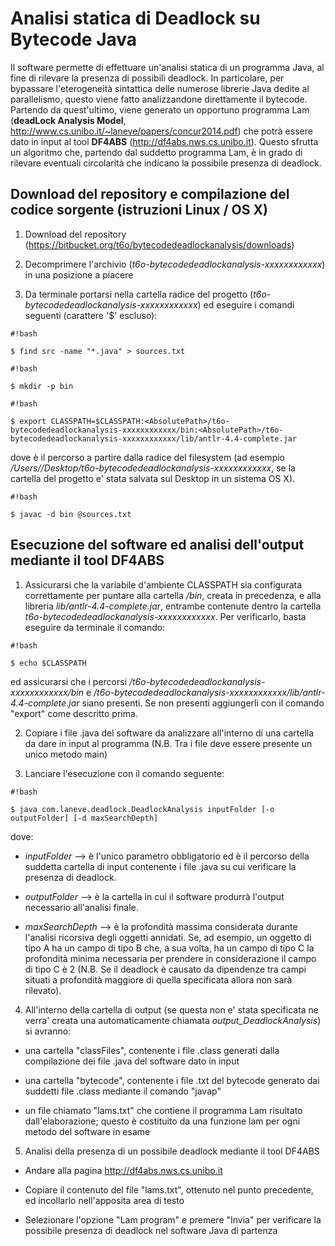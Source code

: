 # Analisi statica di Deadlock su Bytecode Java #

Il software permette di effettuare un'analisi statica di un programma Java, al fine di rilevare la presenza di possibili deadlock.
In particolare, per bypassare l'eterogeneità sintattica delle numerose librerie Java dedite al parallelismo, questo viene fatto analizzandone direttamente il bytecode.
Partendo da quest'ultimo, viene generato un opportuno programma Lam (**deadLock Analysis Model**, http://www.cs.unibo.it/~laneve/papers/concur2014.pdf) che potrà essere dato in input al tool **DF4ABS** (http://df4abs.nws.cs.unibo.it). Questo sfrutta un algoritmo che, partendo dal suddetto programma Lam, è in grado di rilevare eventuali circolarità che indicano la possibile presenza di deadlock.

## Download del repository e compilazione del codice sorgente (istruzioni Linux / OS X) ##

1) Download del repository (https://bitbucket.org/t6o/bytecodedeadlockanalysis/downloads)

2) Decomprimere l'archivio (*t6o-bytecodedeadlockanalysis-xxxxxxxxxxxx*) in una posizione a piacere

3) Da terminale portarsi nella cartella radice del progetto (*t6o-bytecodedeadlockanalysis-xxxxxxxxxxxx*) ed eseguire i comandi seguenti (carattere '$' escluso):


```
#!bash

$ find src -name "*.java" > sources.txt
```

```
#!bash

$ mkdir -p bin
```

```
#!bash

$ export CLASSPATH=$CLASSPATH:<AbsolutePath>/t6o-bytecodedeadlockanalysis-xxxxxxxxxxxx/bin:<AbsolutePath>/t6o-bytecodedeadlockanalysis-xxxxxxxxxxxx/lib/antlr-4.4-complete.jar
```

dove *<AbsolutePath>* è il percorso a partire dalla radice del filesystem (ad esempio */Users/<username>/Desktop/t6o-bytecodedeadlockanalysis-xxxxxxxxxxxx*, se la cartella del progetto e' stata salvata sul Desktop in un sistema OS X).

```
#!bash

$ javac -d bin @sources.txt
```

## Esecuzione del software ed analisi dell'output mediante il tool DF4ABS ##

1) Assicurarsi che la variabile d'ambiente CLASSPATH sia configurata correttamente per puntare alla cartella */bin*, creata in precedenza, e alla libreria *lib/antlr-4.4-complete.jar*, entrambe contenute dentro la cartella *t6o-bytecodedeadlockanalysis-xxxxxxxxxxxx*. Per verificarlo, basta eseguire da terminale il comando:

```
#!bash

$ echo $CLASSPATH

```
ed assicurarsi che i percorsi *<AbsolutePath>/t6o-bytecodedeadlockanalysis-xxxxxxxxxxxx/bin* e *<AbsolutePath>/t6o-bytecodedeadlockanalysis-xxxxxxxxxxxx/lib/antlr-4.4-complete.jar* siano presenti. Se non presenti aggiungerli con il comando "export" come descritto prima.

2) Copiare i file .java del software da analizzare all'interno di una cartella da dare in input al programma (N.B. Tra i file deve essere presente un unico metodo main)

3) Lanciare l'esecuzione con il comando seguente:


```
#!bash

$ java com.laneve.deadlock.DeadlockAnalysis inputFolder [-o outputFolder] [-d maxSearchDepth]

```

dove:

* *inputFolder* --> è l'unico parametro obbligatorio ed è il percorso della suddetta cartella di input contenente i file .java su cui verificare la presenza di deadlock.

* *outputFolder* --> è la cartella in cui il software produrrà l'output necessario all'analisi finale.

* *maxSearchDepth* --> è la profondità massima considerata durante l'analisi ricorsiva degli oggetti annidati. Se, ad esempio, un oggetto di tipo A ha un campo di tipo B che, a sua volta, ha un campo di tipo C la profondità minima necessaria per prendere in considerazione il campo di tipo C è 2 
(N.B. Se il deadlock è causato da dipendenze tra campi situati a profondità maggiore di quella specificata allora non sarà rilevato).

4) All'interno della cartella di output (se questa non e' stata specificata ne verra' creata una automaticamente chiamata *output_DeadlockAnalysis*) si avranno:

* una cartella "classFiles", contenente i file .class generati dalla compilazione dei file .java del software dato in input

*  una cartella "bytecode", contenente i file .txt del bytecode generato dai suddetti file .class mediante il comando "javap"

*  un file chiamato "lams.txt" che contiene il programma Lam risultato dall'elaborazione; questo è costituito da una funzione lam per ogni metodo del software in esame

5) Analisi della presenza di un possibile deadlock mediante il tool DF4ABS

* Andare alla pagina http://df4abs.nws.cs.unibo.it

* Copiare il contenuto del file "lams.txt", ottenuto nel punto precedente, ed incollarlo nell'apposita area di testo

* Selezionare l'opzione "Lam program" e premere "Invia" per verificare la possibile presenza di deadlock nel software Java di partenza